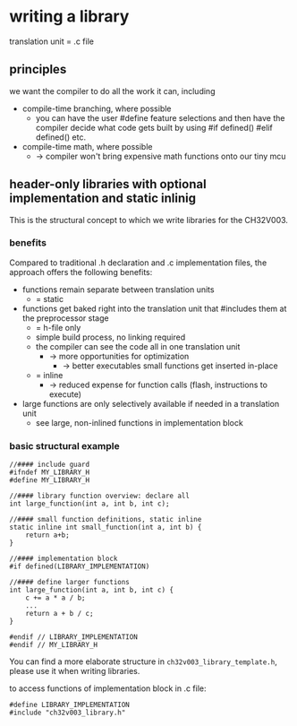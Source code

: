 # writing a library
translation unit = .c file

## principles
we want the compiler to do all the work it can, including
*	compile-time branching, where possible
	*	you can have the user #define feature selections and then have the compiler decide what code gets built by using #if defined() #elif defined() etc.
*	compile-time math, where possible
	*	-> compiler won't bring expensive math functions onto our tiny mcu

## header-only libraries with optional implementation and static inlinig
This is the structural concept to which we write libraries for the CH32V003.

### benefits
Compared to traditional .h declaration and .c implementation files, the approach offers the following benefits:
*	functions remain separate between translation units
	*	= static
*	functions get baked right into the translation unit that #includes them at the preprocessor stage
	*	= h-file only
    *   simple build process, no linking required
    *   the compiler can see the code all in one translation unit
        *   -> more opportunities for optimization
            *   -> better executables
    small functions get inserted in-place
	*	= inline
        *	-> reduced expense for function calls (flash, instructions to execute)
*	large functions are only selectively available if needed in a translation unit
	*	see large, non-inlined functions in implementation block

### basic structural example
```
//#### include guard
#ifndef MY_LIBRARY_H
#define MY_LIBRARY_H

//#### library function overview: declare all
int large_function(int a, int b, int c);

//#### small function definitions, static inline
static inline int small_function(int a, int b) {
	return a+b;
}

//#### implementation block
#if defined(LIBRARY_IMPLEMENTATION)

//#### define larger functions
int large_function(int a, int b, int c) {
	c += a * a / b;
	...
    return a + b / c;
}

#endif // LIBRARY_IMPLEMENTATION
#endif // MY_LIBRARY_H
```
You can find a more elaborate structure in `ch32v003_library_template.h`, please use it when writing libraries.

to access functions of implementation block in .c file:
```
#define LIBRARY_IMPLEMENTATION
#include "ch32v003_library.h"
```
